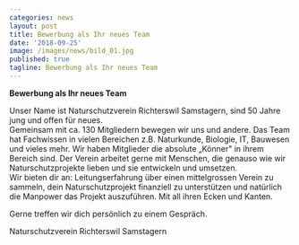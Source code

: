 ```yaml
---
categories: news
layout: post
title: Bewerbung als Ihr neues Team
date: '2018-09-25'
image: /images/news/bild_01.jpg
published: true
tagline: Bewerbung als Ihr neues Team
---
```


**Bewerbung als Ihr neues Team**   

Unser Name ist Naturschutzverein Richterswil Samstagern, sind 50 Jahre jung und offen für neues.  
Gemeinsam mit ca. 130 Mitgliedern bewegen wir uns und andere. Das Team hat Fachwissen in vielen Bereichen z.B. Naturkunde, Biologie, IT, Bauwesen und vieles mehr. Wir haben Mitglieder die absolute „Könner" in ihrem Bereich sind.
Der Verein arbeitet gerne mit Menschen, die genauso wie wir Naturschutzprojekte lieben und sie entwickeln und umsetzen.  
Wir bieten dir an: Leitungserfahrung über einen mittelgrossen Verein zu sammeln, dein Naturschutzprojekt finanziell zu unterstützen und natürlich die Manpower das Projekt auszuführen. Mit all ihren Ecken und Kanten.  


Gerne treffen wir dich persönlich zu einem Gespräch.


Naturschutzverein Richterswil Samstagern

 

